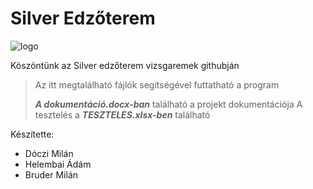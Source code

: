 # Silver Edzőterem
![logo]((https://github.com/MilWaxQ/edzoterem/blob/master/public/images/logo.jpg)=250x250)

Köszöntünk az Silver edzőterem vizsgaremek githubján
> Az itt megtalálható fájlók segítségével futtatható a program
>
> ***A dokumentáció.docx-ban*** található a projekt dokumentációja
> A tesztelés a ***TESZTELES.xlsx-ben*** található

Készítette: 
- Dóczi Milán 
- Helembai Ádám 
- Bruder Milán
              
